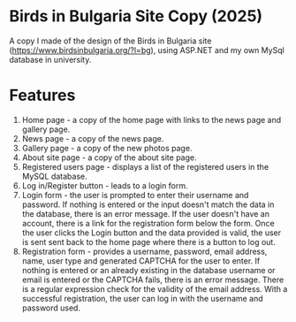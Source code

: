 # Birds in Bulgaria Site Copy (2025)
A copy I made of the design of the Birds in Bulgaria site (https://www.birdsinbulgaria.org/?l=bg), using ASP.NET and my own MySql database in university.
# Features
1. Home page - a copy of the home page with links to the news page and gallery page.
2. News page - a copy of the news page.
3. Gallery page - a copy of the new photos page.
4. About site page - a copy of the about site page.
5. Registered users page - displays a list of the registered users in the MySQL database.
6. Log in/Register button - leads to a login form.
7. Login form - the user is prompted to enter their username and password. If nothing is entered or the input doesn't match the data in the database, there is an error message. If the user doesn't have an account, there is a link for the registration form below the form. Once the user clicks the Login button and the data provided is valid, the user is sent sent back to the home page where there is a button to log out.
8. Registration form - provides a username, password, email address, name, user type and generated CAPTCHA for the user to enter. If nothing is entered or an already existing in the database username or email is entered or the CAPTCHA fails, there is an error message. There is a regular expression check for the validity of the email address. With a successful registration, the user can log in with the username and password used.
